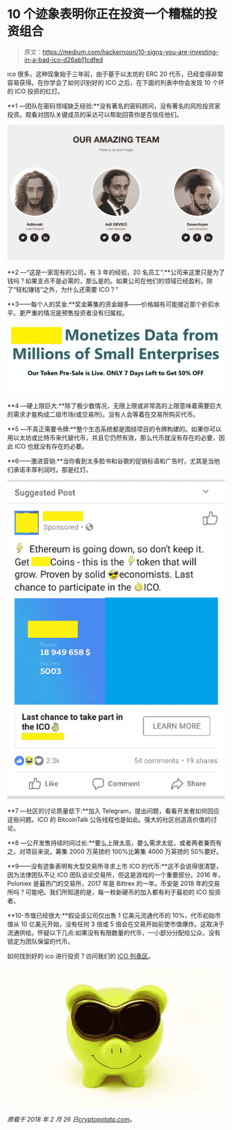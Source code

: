 # 10 个迹象表明你正在投资一个糟糕的投资组合

> 原文：<https://medium.com/hackernoon/10-signs-you-are-investing-in-a-bad-ico-d26ab11cdfed>

ico 很多。这种现象始于三年前，由于基于以太坊的 ERC 20 代币，已经变得非常容易获得。在你学会了如何识别好的 ICO 之后，在下面的列表中你会发现 10 个坏的 ICO 投资的红灯。

**1 —团队在密码领域缺乏经验:**没有著名的密码顾问，没有著名的风险投资家投资。观看对团队关键成员的采访可以帮助回答你是否信任他们。

![](img/9d9a9b77f121b6dffc0e60997e2cc80e.png)

**2 —“这是一家现有的公司，有 3 年的经验，20 名员工”:**公司来这里只是为了钱吗？如果支点不是必需的，那么是的。如果公司在他们的领域已经盈利，除了“轻松赚钱”之外，为什么还需要 ICO？"

**3——每个人的奖金:**奖金筹集的资金越多——价格越有可能接近那个折扣水平。更严重的情况是预售投资者没有归属权。

![](img/50875771e166089186d07aa6862ad957.png)

**4 —硬上限巨大:**除了极少数情况，无限上限或非常高的上限意味着需要巨大的需求才能构成二级市场(或交易所)。没有人会等着在交易所购买代币。

**5 —不真正需要令牌:**整个生态系统都是围绕项目的令牌构建的。如果你可以用以太坊或比特币来代替代币，并且它仍然有效，那么代币就没有存在的必要，因此 ICO 也就没有存在的必要。

**6——激进营销:**当你看到太多脸书和谷歌的促销标语和广告时，尤其是当他们承诺丰厚利润时。那是红灯。

![](img/57fa88da00cee6e097b4b4f9cae773dc.png)

**7 —社区的讨论质量低下:**加入 Telegram，提出问题，看看开发者如何回应这些问题。ICO 的 BitcoinTalk 公告线程也是如此。强大的社区创造高价值的讨论。

**8 —公开发售持续时间过长:**要么上限太高，要么需求太低，或者两者兼而有之。对项目来说，筹集 2000 万英镑的 100%比筹集 4000 万英镑的 50%要好。

**9——没有迹象表明有大型交易所寻求上市 ICO 的代币:**这不会说得很清楚，因为法律团队不让 ICO 团队谈论交易所，但这是游戏的一个重要部分。2016 年，Poloniex 是最热门的交易所，2017 年是 Bittrex 的一年。币安是 2018 年的交易所吗？可能吧。我们所知道的是，每一枚新硬币的加入都有利于最初的 ICO 投资者。

**10-市值已经很大:**假设该公司仅出售 1 亿美元流通代币的 10%，代币初始市值从 10 亿美元开始，没有任何 3 倍或 5 倍会在交易开始前使市值爆炸。这取决于流通供给。怀疑以下几点:如果没有有限数量的代币，一小部分分配给公众，没有锁定为团队保留的代币。

如何找到好的 ico 进行投资？访问我们的 [ICO 列表区](https://cryptopotato.com/ico-list)。

![](img/bab9f51c63b8968a39531f63fcf30798.png)

*原载于 2018 年 2 月 26 日*[*cryptopotato.com*](https://cryptopotato.com/10-signs-investing-bad-ico/)*。*